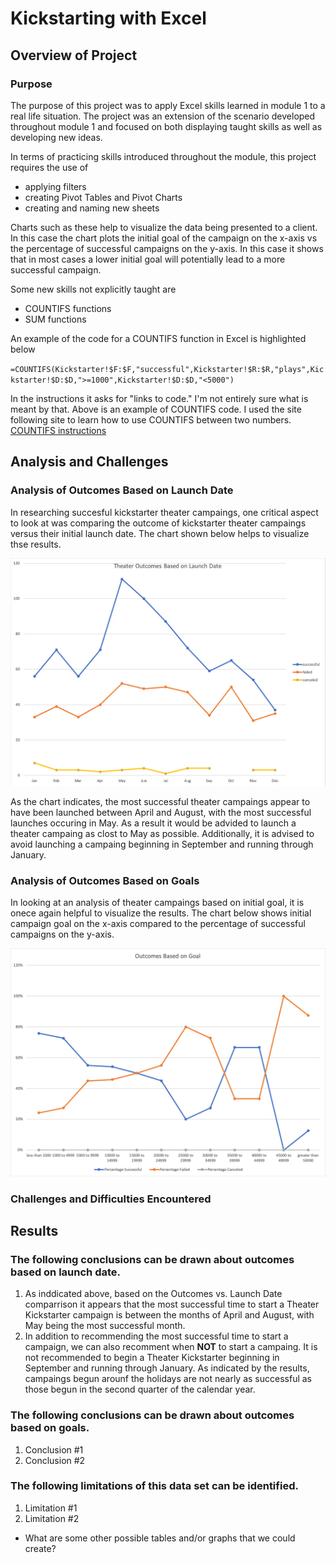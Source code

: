 # Kickstarting with Excel

## Overview of Project

### Purpose

The purpose of this project was to apply Excel skills learned in module 1 to a real life situation. The project was an extension of the scenario developed throughout module 1 and focused on both displaying taught skills as well as developing new ideas.

In terms of practicing skills introduced throughout the module, this project requires the use of

- applying filters
- creating Pivot Tables and Pivot Charts
- creating and naming new sheets

Charts such as these help to visualize the data being presented to a client. In this case the chart plots the initial goal of the campaign on the x-axis vs the percentage of successful campaigns on the y-axis. In this case it shows that in most cases a lower initial goal will potentially lead to a more successful campaign.

Some new skills not explicitly taught are

- COUNTIFS functions
- SUM functions

An example of the code for a COUNTIFS function in Excel is highlighted below

`=COUNTIFS(Kickstarter!$F:$F,"successful",Kickstarter!$R:$R,"plays",Kickstarter!$D:$D,">=1000",Kickstarter!$D:$D,"<5000")`

 In the instructions it asks for "links to code." I'm not entirely sure what is meant by that. Above is an example of COUNTIFS code. I used the site following site to learn how to use COUNTIFS between two numbers. [COUNTIFS instructions](https://www.extendoffice.com/documents/excel/2412-excel-count-cells-between-two-values.html)

## Analysis and Challenges

### Analysis of Outcomes Based on Launch Date

In researching succesful kickstarter theater campaings, one critical aspect to look at was comparing the outcome of kickstarter theater campaings versus their initial launch date. The chart shown below helps to visualize thse results.

![Chart showing theater outcomes vs launch date](/resources/theater_outcomes_vs_launch.png)

As the chart indicates, the most successful theater campaings appear to have been launched between April and August, with the most successful launches occuring in May. As a result it would be advided to launch a theater campaing as clost to May as possible. Additionally, it is advised to avoid launching a campaing beginning in September and running through January.

### Analysis of Outcomes Based on Goals

In looking at an analysis of theater campaings based on initial goal, it is onece again helpful to visualize the results. The chart below shows initial campaign goal on the x-axis compared to the percentage of successful campaigns on the y-axis.

![Outcomes vs Goals chart](/resources/outcomes_vs_goals.png)

### Challenges and Difficulties Encountered

## Results

### The following conclusions can be drawn about outcomes based on launch date.

1. As inddicated above, based on the Outcomes vs. Launch Date comparrison it appears that the most successful time to start a Theater Kickstarter campaign is between the months of April and August, with May being the most successful month.
2. In addition to recommending the most successful time to start a campaign, we can also recomment when **NOT** to start a campaing. It is not recommended to begin a Theater Kickstarter beginning in September and running through January. As indicated by the results, campaings begun arounf the holidays are not nearly as successful as those begun in the second quarter of the calendar year.

### The following conclusions can be drawn about outcomes based on goals.

1. Conclusion #1
2. Conclusion #2

### The following limitations of this data set can be identified.

1. Limitation #1
2. Limitation #2

- What are some other possible tables and/or graphs that we could create?

